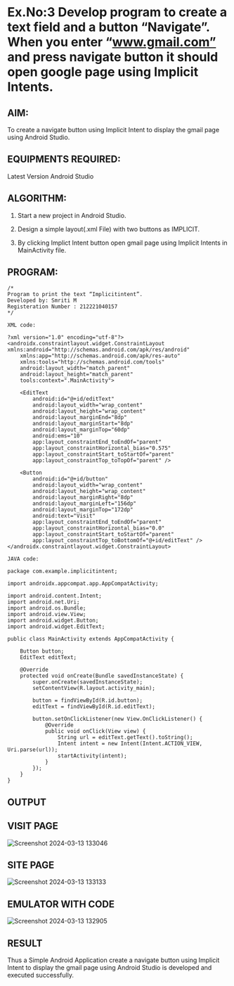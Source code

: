 # Ex.No:3 Develop program to create a text field and a button “Navigate”. When you enter “www.gmail.com” and press navigate button it should open google page using Implicit Intents.


## AIM:

To create a navigate button using Implicit Intent to display the gmail page using Android Studio.

## EQUIPMENTS REQUIRED:

Latest Version Android Studio

## ALGORITHM:

1. Start a new project in Android Studio.

2. Design a simple layout(.xml File) with two buttons as IMPLICIT.

3. By clicking Implict Intent button open gmail page using Implicit Intents in MainActivity file.

## PROGRAM:
```
/*
Program to print the text “Implicitintent”.
Developed by: Smriti M
Registeration Number : 212221040157
*/

XML code:

?xml version="1.0" encoding="utf-8"?>
<androidx.constraintlayout.widget.ConstraintLayout xmlns:android="http://schemas.android.com/apk/res/android"
    xmlns:app="http://schemas.android.com/apk/res-auto"
    xmlns:tools="http://schemas.android.com/tools"
    android:layout_width="match_parent"
    android:layout_height="match_parent"
    tools:context=".MainActivity">

    <EditText
        android:id="@+id/editText"
        android:layout_width="wrap_content"
        android:layout_height="wrap_content"
        android:layout_marginEnd="8dp"
        android:layout_marginStart="8dp"
        android:layout_marginTop="60dp"
        android:ems="10"
        app:layout_constraintEnd_toEndOf="parent"
        app:layout_constraintHorizontal_bias="0.575"
        app:layout_constraintStart_toStartOf="parent"
        app:layout_constraintTop_toTopOf="parent" />

    <Button
        android:id="@+id/button"
        android:layout_width="wrap_content"
        android:layout_height="wrap_content"
        android:layout_marginRight="8dp"
        android:layout_marginLeft="156dp"
        android:layout_marginTop="172dp"
        android:text="Visit"
        app:layout_constraintEnd_toEndOf="parent"
        app:layout_constraintHorizontal_bias="0.0"
        app:layout_constraintStart_toStartOf="parent"
        app:layout_constraintTop_toBottomOf="@+id/editText" />
</androidx.constraintlayout.widget.ConstraintLayout>

JAVA code:

package com.example.implicitintent;

import androidx.appcompat.app.AppCompatActivity;

import android.content.Intent;
import android.net.Uri;
import android.os.Bundle;
import android.view.View;
import android.widget.Button;
import android.widget.EditText;

public class MainActivity extends AppCompatActivity {

    Button button;
    EditText editText;

    @Override
    protected void onCreate(Bundle savedInstanceState) {
        super.onCreate(savedInstanceState);
        setContentView(R.layout.activity_main);

        button = findViewById(R.id.button);
        editText = findViewById(R.id.editText);

        button.setOnClickListener(new View.OnClickListener() {
            @Override
            public void onClick(View view) {
                String url = editText.getText().toString();
                Intent intent = new Intent(Intent.ACTION_VIEW, Uri.parse(url));
                startActivity(intent);
            }
        });
    }
}
```

## OUTPUT

## VISIT PAGE

![Screenshot 2024-03-13 133046](https://github.com/SmritiManikand/ImplicitIntent-MAD/assets/113674204/6fa2a3a6-0dbc-49db-a6c7-afe91f61aafa)


## SITE PAGE

![Screenshot 2024-03-13 133133](https://github.com/SmritiManikand/ImplicitIntent-MAD/assets/113674204/547d3ec7-f357-454b-adc7-17801c1879ee)


## EMULATOR WITH CODE

![Screenshot 2024-03-13 132905](https://github.com/SmritiManikand/ImplicitIntent-MAD/assets/113674204/99861fe5-a915-4936-8642-b3193d5f84d7)


## RESULT
Thus a Simple Android Application create a navigate button using Implicit Intent to display the gmail page using Android Studio is developed and executed successfully.



